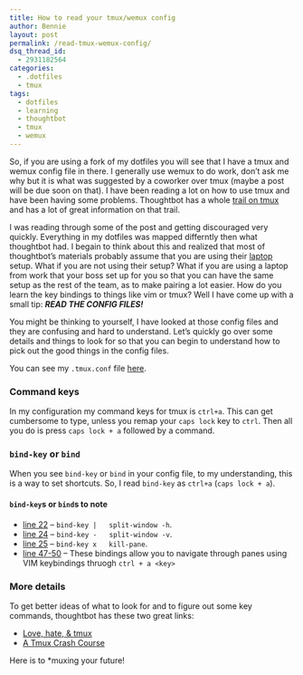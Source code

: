 ```yaml
---
title: How to read your tmux/wemux config
author: Bennie
layout: post
permalink: /read-tmux-wemux-config/
dsq_thread_id:
  - 2931182564
categories:
  - .dotfiles
  - tmux
tags:
  - dotfiles
  - learning
  - thoughtbot
  - tmux
  - wemux
---
```

So, if you are using a fork of my dotfiles you will see that I have a tmux and wemux config file in there. I generally use wemux to do work, don&#8217;t ask me why but it is what was suggested by a coworker over tmux (maybe a post will be due soon on that). I have been reading a lot on how to use tmux and have been having some problems. Thoughtbot has a whole [trail on tmux](https://upcase.com/tmux) and has a lot of great information on that trail.

I was reading through some of the post and getting discouraged very quickly. Everything in my dotfiles was mapped differntly then what thoughtbot had. I begain to think about this and realized that most of thoughtbot&#8217;s materials probably assume that you are using their [laptop](https://github.com/thoughtbot/laptop) setup. What if you are not using their setup? What if you are using a laptop from work that your boss set up for you so that you can have the same setup as the rest of the team, as to make pairing a lot easier. How do you learn the key bindings to things like vim or tmux? Well I have come up with a small tip: ***READ THE CONFIG FILES!***

You might be thinking to yourself, I have looked at those config files and they are confusing and hard to understand. Let&#8217;s quickly go over some details and things to look for so that you can begin to understand how to pick out the good things in the config files.

You can see my `.tmux.conf` file [here](https://github.com/benniemosher/dotfiles/blob/master/tmux.conf).

### Command keys

In my configuration my command keys for tmux is `ctrl+a`. This can get cumbersome to type, unless you remap your `caps lock` key to `ctrl`. Then all you do is press `caps lock + a` followed by a command.

### `bind-key` or `bind`

When you see `bind-key` or `bind` in your config file, to my understanding, this is a way to set shortcuts. So, I read `bind-key` as `ctrl+a` (`caps lock + a`).

#### `bind-key`s or `bind`s to note

  * [line 22](https://github.com/benniemosher/dotfiles/blob/master/tmux.conf#L22) &#8211; `bind-key |   split-window -h`.
  * [line 24](https://github.com/benniemosher/dotfiles/blob/master/tmux.conf#L24) &#8211; `bind-key -   split-window -v`.
  * [line 25](https://github.com/benniemosher/dotfiles/blob/master/tmux.conf#L25) &#8211; `bind-key x   kill-pane`.
  * [line 47-50](https://github.com/benniemosher/dotfiles/blob/master/tmux.conf#L47-50) &#8211; These bindings allow you to navigate through panes using VIM keybindings thruogh `ctrl + a <key>`

### More details

To get better ideas of what to look for and to figure out some key commands, thoughtbot has these two great links:

  * [Love, hate, & tmux](http://robots.thoughtbot.com/post/2166174647/love-hate-tmux)
  * [A Tmux Crash Course](http://robots.thoughtbot.com/post/2641409235/a-tmux-crash-course)

Here is to *muxing your future!
